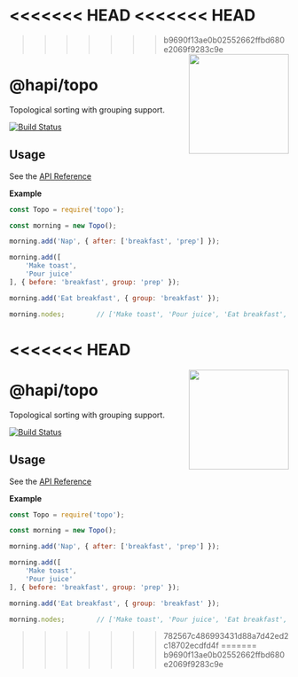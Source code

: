 <<<<<<< HEAD
<<<<<<< HEAD
=======
>>>>>>> b9690f13ae0b02552662ffbd680e2069f9283c9e
<a href="http://hapijs.com"><img src="https://raw.githubusercontent.com/hapijs/assets/master/images/family.png" width="180px" align="right" /></a>

# @hapi/topo

Topological sorting with grouping support.

[![Build Status](https://secure.travis-ci.org/hapijs/topo.svg?branch=master)](http://travis-ci.org/hapijs/topo)

## Usage

See the [API Reference](API.md)

**Example**
```js
const Topo = require('topo');

const morning = new Topo();

morning.add('Nap', { after: ['breakfast', 'prep'] });

morning.add([
    'Make toast',
    'Pour juice'
], { before: 'breakfast', group: 'prep' });

morning.add('Eat breakfast', { group: 'breakfast' });

morning.nodes;        // ['Make toast', 'Pour juice', 'Eat breakfast', 'Nap']
```
<<<<<<< HEAD
=======
<a href="http://hapijs.com"><img src="https://raw.githubusercontent.com/hapijs/assets/master/images/family.png" width="180px" align="right" /></a>

# @hapi/topo

Topological sorting with grouping support.

[![Build Status](https://secure.travis-ci.org/hapijs/topo.svg?branch=master)](http://travis-ci.org/hapijs/topo)

## Usage

See the [API Reference](API.md)

**Example**
```js
const Topo = require('topo');

const morning = new Topo();

morning.add('Nap', { after: ['breakfast', 'prep'] });

morning.add([
    'Make toast',
    'Pour juice'
], { before: 'breakfast', group: 'prep' });

morning.add('Eat breakfast', { group: 'breakfast' });

morning.nodes;        // ['Make toast', 'Pour juice', 'Eat breakfast', 'Nap']
```
>>>>>>> 782567c486993431d88a7d42ed2c18702ecdfd4f
=======
>>>>>>> b9690f13ae0b02552662ffbd680e2069f9283c9e
